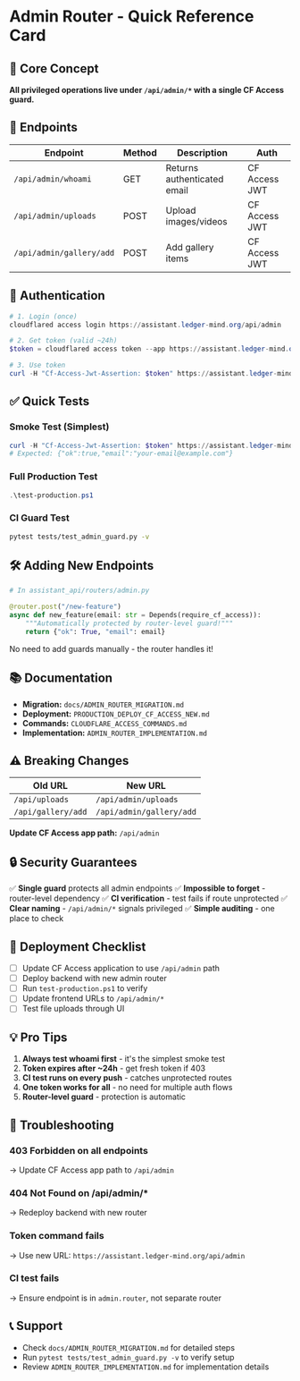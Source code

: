 # Admin Router - Quick Reference Card

## 🎯 Core Concept

**All privileged operations live under `/api/admin/*` with a single CF Access guard.**

## 📍 Endpoints

| Endpoint | Method | Description | Auth |
|----------|--------|-------------|------|
| `/api/admin/whoami` | GET | Returns authenticated email | CF Access JWT |
| `/api/admin/uploads` | POST | Upload images/videos | CF Access JWT |
| `/api/admin/gallery/add` | POST | Add gallery items | CF Access JWT |

## 🔐 Authentication

```powershell
# 1. Login (once)
cloudflared access login https://assistant.ledger-mind.org/api/admin

# 2. Get token (valid ~24h)
$token = cloudflared access token --app https://assistant.ledger-mind.org/api/admin

# 3. Use token
curl -H "Cf-Access-Jwt-Assertion: $token" https://assistant.ledger-mind.org/api/admin/whoami
```

## ✅ Quick Tests

### Smoke Test (Simplest)
```powershell
curl -H "Cf-Access-Jwt-Assertion: $token" https://assistant.ledger-mind.org/api/admin/whoami
# Expected: {"ok":true,"email":"your-email@example.com"}
```

### Full Production Test
```powershell
.\test-production.ps1
```

### CI Guard Test
```bash
pytest tests/test_admin_guard.py -v
```

## 🛠️ Adding New Endpoints

```python
# In assistant_api/routers/admin.py

@router.post("/new-feature")
async def new_feature(email: str = Depends(require_cf_access)):
    """Automatically protected by router-level guard!"""
    return {"ok": True, "email": email}
```

No need to add guards manually - the router handles it!

## 📚 Documentation

- **Migration:** `docs/ADMIN_ROUTER_MIGRATION.md`
- **Deployment:** `PRODUCTION_DEPLOY_CF_ACCESS_NEW.md`
- **Commands:** `CLOUDFLARE_ACCESS_COMMANDS.md`
- **Implementation:** `ADMIN_ROUTER_IMPLEMENTATION.md`

## ⚠️ Breaking Changes

| Old URL | New URL |
|---------|---------|
| `/api/uploads` | `/api/admin/uploads` |
| `/api/gallery/add` | `/api/admin/gallery/add` |

**Update CF Access app path:** `/api/admin`

## 🔒 Security Guarantees

✅ **Single guard** protects all admin endpoints
✅ **Impossible to forget** - router-level dependency
✅ **CI verification** - test fails if route unprotected
✅ **Clear naming** - `/api/admin/*` signals privileged
✅ **Simple auditing** - one place to check

## 🚀 Deployment Checklist

- [ ] Update CF Access application to use `/api/admin` path
- [ ] Deploy backend with new admin router
- [ ] Run `test-production.ps1` to verify
- [ ] Update frontend URLs to `/api/admin/*`
- [ ] Test file uploads through UI

## 💡 Pro Tips

1. **Always test whoami first** - it's the simplest smoke test
2. **Token expires after ~24h** - get fresh token if 403
3. **CI test runs on every push** - catches unprotected routes
4. **One token works for all** - no need for multiple auth flows
5. **Router-level guard** - protection is automatic

## 🐛 Troubleshooting

### 403 Forbidden on all endpoints
→ Update CF Access app path to `/api/admin`

### 404 Not Found on /api/admin/*
→ Redeploy backend with new router

### Token command fails
→ Use new URL: `https://assistant.ledger-mind.org/api/admin`

### CI test fails
→ Ensure endpoint is in `admin.router`, not separate router

## 📞 Support

- Check `docs/ADMIN_ROUTER_MIGRATION.md` for detailed steps
- Run `pytest tests/test_admin_guard.py -v` to verify setup
- Review `ADMIN_ROUTER_IMPLEMENTATION.md` for implementation details
